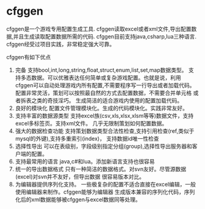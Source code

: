 # cfggen

cfggen是一个游戏专用配置生成工具.
cfggen读取excel或者xml文件,导出配置数据,并且生成读取配置数据所需的代码.
cfggen目前支持java,csharp,lua三种语言.
cfggen经受过项目实践，非常稳定强大可靠。

cfggen有如下优点
1. 完备
	支持bool,int,long,string,float,struct,enum,list,set,map数据类型。
	支持多态数据。可以优雅表达任何简单或复杂游戏配置。也就是说，利用
	cfggen可以自动处理游戏内所有配置,不需要程序写一行导出或者加载代码。
	配置非常灵活，策划可以按照最自然的方式去配置数据，不需要合并单元格
	或者拆表之类的奇技淫巧。
	生成简洁的适合游戏内使用的配置加载代码。
2. 良好的模块化
	配置文件管理模块化。生成的代码模块化。实践非常友好。
3. 支持丰富的数据源类型
	支持excel族(csv,xls,xlsx,xlsm等等)数据文件，支持excel多标签页。支持xml文件。
	几乎无限制策划如何配置数据。
3. 强大的数据检查功能
	支持策划数据类型合法性检查,支持引用检查(ref,类似于mysql的外键),支持多重索引(index)，
	支持数据id唯一性检查
5. 选择性导出
	可以在表级别，字段级别指定分组(group),选择性导出服务器和客户端的配置。
6. 支持最常用的语言
	java,c#和lua。添加新语言支持也很容易
7. 统一的导出数据格式
	只有一种简洁的数据格式。对svn友好。尽管源数据(excel)对svn并不友好，但导出数据
	很容易版本对比。
8. 为编辑器提供序列化支持。
	一些极复杂的配置不适合直接在excel编辑，一般使用编辑器来制作。cfggen能够为编辑器
	生成版本兼容的序列化代码，序列化后的xml数据能够被cfggen与excel数据同等处理。
